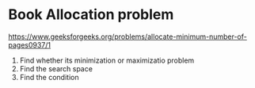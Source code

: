 # Book Allocation problem 
https://www.geeksforgeeks.org/problems/allocate-minimum-number-of-pages0937/1

1. Find whether its minimization or maximizatio problem
2. Find the search space 
3. Find the condition 
